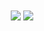 <div align="center">  
  <img align="center" src="http://github-profile-summary-cards.vercel.app/api/cards/stats? username=suveshmoza&theme=github_dark" />
  <img align="center" src="http://github-profile-summary-cards.vercel.app/api/cards/repos-per-language?username=suveshmoza&theme=github_dark"/>
</div>
